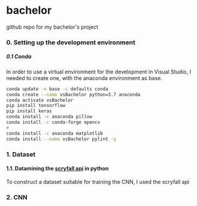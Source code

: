 # bachelor
github repo for my bachelor's project

### 0. Setting up the development environment
##### 0.1 Conda

In order to use a virtual environment for the development in Visual Studio, I needed to create one, with the anaconda environment as base.

```bash
conda update -n base -c defaults conda
conda create --name vsBachelor python=3.7 anaconda
conda activate vsBachelor
pip install tensorflow
pip install keras
conda install -c anaconda pillow
conda install -c conda-forge opencv
#
conda install -c anaconda matplotlib
conda install --name vsBachelor pylint -y

```



### 1. Dataset
#### 1.1. Datamining the [scryfall api](https://scryfall.com/docs/api) in python
To construct a dataset suitable for training the CNN, I used the scryfall api 

### 2. CNN

